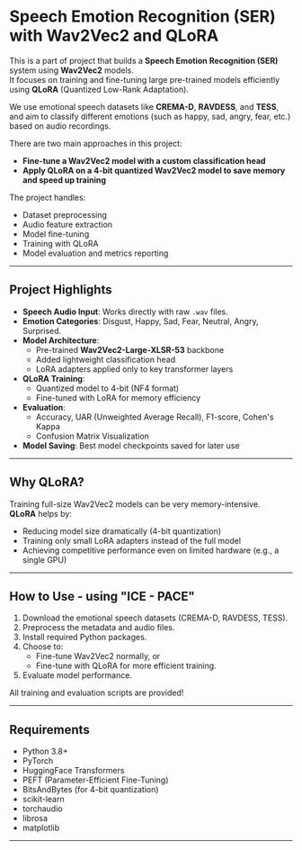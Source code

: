 # Speech Emotion Recognition (SER) with Wav2Vec2 and QLoRA

This is a part of project that builds a **Speech Emotion Recognition (SER)** system using **Wav2Vec2** models.  
It focuses on training and fine-tuning large pre-trained models efficiently using **QLoRA** (Quantized Low-Rank Adaptation).

We use emotional speech datasets like **CREMA-D**, **RAVDESS**, and **TESS**, and aim to classify different emotions (such as happy, sad, angry, fear, etc.) based on audio recordings.

There are two main approaches in this project:
- **Fine-tune a Wav2Vec2 model with a custom classification head**
- **Apply QLoRA on a 4-bit quantized Wav2Vec2 model to save memory and speed up training**

The project handles:
- Dataset preprocessing
- Audio feature extraction
- Model fine-tuning
- Training with QLoRA
- Model evaluation and metrics reporting

---

## Project Highlights

- **Speech Audio Input**: Works directly with raw `.wav` files.
- **Emotion Categories**: Disgust, Happy, Sad, Fear, Neutral, Angry, Surprised.
- **Model Architecture**:
  - Pre-trained **Wav2Vec2-Large-XLSR-53** backbone
  - Added lightweight classification head
  - LoRA adapters applied only to key transformer layers
- **QLoRA Training**:
  - Quantized model to 4-bit (NF4 format)
  - Fine-tuned with LoRA for memory efficiency
- **Evaluation**:
  - Accuracy, UAR (Unweighted Average Recall), F1-score, Cohen's Kappa
  - Confusion Matrix Visualization
- **Model Saving**: Best model checkpoints saved for later use

---

## Why QLoRA?

Training full-size Wav2Vec2 models can be very memory-intensive.  
**QLoRA** helps by:
- Reducing model size dramatically (4-bit quantization)
- Training only small LoRA adapters instead of the full model
- Achieving competitive performance even on limited hardware (e.g., a single GPU)

---

## How to Use - using "ICE - PACE"

1. Download the emotional speech datasets (CREMA-D, RAVDESS, TESS).
2. Preprocess the metadata and audio files.
3. Install required Python packages.
4. Choose to:
   - Fine-tune Wav2Vec2 normally, or
   - Fine-tune with QLoRA for more efficient training.
5. Evaluate model performance.

All training and evaluation scripts are provided!

---

## Requirements

- Python 3.8+
- PyTorch
- HuggingFace Transformers
- PEFT (Parameter-Efficient Fine-Tuning)
- BitsAndBytes (for 4-bit quantization)
- scikit-learn
- torchaudio
- librosa
- matplotlib

---

